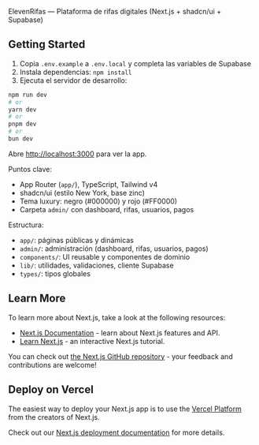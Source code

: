 ElevenRifas — Plataforma de rifas digitales (Next.js + shadcn/ui + Supabase)

## Getting Started

1) Copia `.env.example` a `.env.local` y completa las variables de Supabase
2) Instala dependencias: `npm install`
3) Ejecuta el servidor de desarrollo:

```bash
npm run dev
# or
yarn dev
# or
pnpm dev
# or
bun dev
```

Abre [http://localhost:3000](http://localhost:3000) para ver la app.

Puntos clave:
- App Router (`app/`), TypeScript, Tailwind v4
- shadcn/ui (estilo New York, base zinc)
- Tema luxury: negro (#000000) y rojo (#FF0000)
- Carpeta `admin/` con dashboard, rifas, usuarios, pagos

Estructura:
- `app/`: páginas públicas y dinámicas
- `admin/`: administración (dashboard, rifas, usuarios, pagos)
- `components/`: UI reusable y componentes de dominio
- `lib/`: utilidades, validaciones, cliente Supabase
- `types/`: tipos globales

## Learn More

To learn more about Next.js, take a look at the following resources:

- [Next.js Documentation](https://nextjs.org/docs) - learn about Next.js features and API.
- [Learn Next.js](https://nextjs.org/learn) - an interactive Next.js tutorial.

You can check out [the Next.js GitHub repository](https://github.com/vercel/next.js) - your feedback and contributions are welcome!

## Deploy on Vercel

The easiest way to deploy your Next.js app is to use the [Vercel Platform](https://vercel.com/new?utm_medium=default-template&filter=next.js&utm_source=create-next-app&utm_campaign=create-next-app-readme) from the creators of Next.js.

Check out our [Next.js deployment documentation](https://nextjs.org/docs/app/building-your-application/deploying) for more details.
